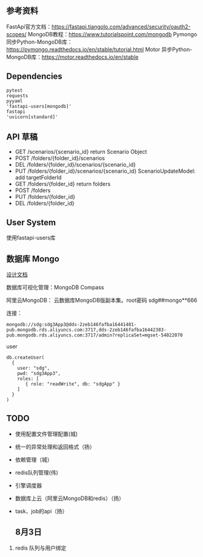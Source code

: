 ## 参考资料
FastApi官方文档：https://fastapi.tiangolo.com/advanced/security/oauth2-scopes/
MongoDB教程：https://www.tutorialspoint.com/mongodb
Pymongo 同步Python-MongoDB库：https://pymongo.readthedocs.io/en/stable/tutorial.html
Motor 异步Python-MongoDB库：https://motor.readthedocs.io/en/stable

## Dependencies
```
pytest
requests
pyyaml
'fastapi-users[mongodb]'
fastapi
'uvicorn[standard]'
```

## API 草稿
- GET /scenarios/{scenario_id}
return Scenario Object
- POST /folders/{folder_id}/scenarios
- DEL /folders/{folder_id}/scenarios/{scenario_id}
- PUT /folders/{folder_id}/scenarios/{scenario_id}
ScenarioUpdateModel: add targetFolderId
- GET /folders/{folder_id}
return folders
- POST /folders
- PUT /folders/{folder_id}
- DEL /folders/{folder_id}

## User System
使用fastapi-users库

## 数据库 Mongo

[设计文档](./sdgApp_DB.md)

数据库可视化管理：MongoDB Compass

阿里云MongoDB：
云数据库MongoDB版副本集。root密码
sdg##mongo**666

连接：
```
mongodb://sdg:sdg3App3@dds-2zeb146fafba16441401-pub.mongodb.rds.aliyuncs.com:3717,dds-2zeb146fafba16442383-pub.mongodb.rds.aliyuncs.com:3717/admin?replicaSet=mgset-54022070
```

user
```
db.createUser(
  {
    user: "sdg",
    pwd: "sdg3App3",
    roles: [
       { role: "readWrite", db: "sdgApp" }
    ]
  }
)
```

## TODO
- 使用配置文件管理配置(城)

- 统一的异常处理和返回格式（扬）

- 依赖管理（城）

- redis队列管理(伟)

- 引擎调度器

- 数据库上云（阿里云MongoDB和redis）（扬）

- task、job的api（扬）

  

  ## 8月3日

1. redis 队列与用户绑定

